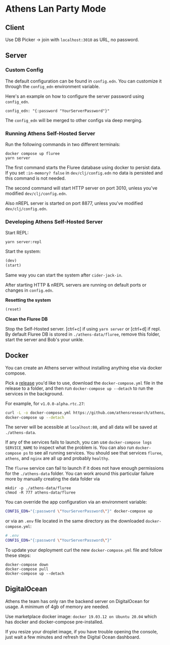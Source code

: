 # Athens Lan Party Mode

## Client

Use DB Picker -> join with `localhost:3010` as URL, no password.

## Server

### Custom Config

The default configuration can be found in `config.edn`.
You can customize it through the `config_edn` environment variable.

Here's an example on how to configure the server password using `config_edn`.
```
config_edn: "{:password "YourServerPassword"}"
```
The `config_edn` will be merged to other configs via deep merging.


### Running Athens Self-Hosted Server

Run the following commands in two different terminals:

``` shell
docker compose up fluree
yarn server
```

The first command starts the Fluree database using docker to persist data.
If you set `:in-memory? false` in `dev/clj/config.edn` no data is persisted and this command is not needed.

The second command will start HTTP server on port 3010, unless you've modified `dev/clj/config.edn`.

Also nREPL server is started on port 8877, unless you've modified `dev/clj/config.edn`.


### Developing Athens Self-Hosted Server

Start REPL:

``` shell
yarn server:repl
```

Start the system:

``` clojure
(dev)
(start)
```

Same way you can start the system after `cider-jack-in`.

After starting HTTP & nREPL servers are running on default ports or changes in `config.edn`.

**Resetting the system**

``` clojure
(reset)
```

**Clean the Fluree DB**

Stop the Self-Hosted server. [ctrl+c] if using `yarn server` or [ctrl+d] if repl.
By default Fluree DB is stored in `./athens-data/fluree`, remove this folder,
start the server and Bob's your unkle.


## Docker

You can create an Athens server without installing anything else via docker compose.

Pick a [release](https://github.com/athensresearch/athens/releases) you'd like to use, download the `docker-compose.yml` file in the release to a folder, and then run `docker-compose up --detach` to run the services in the background.

For example, for `v1.0.0-alpha.rtc.27`:

```sh
curl -L -o docker-compose.yml https://github.com/athensresearch/athens/releases/download/v1.0.0-alpha.rtc.27/docker-compose.yml
docker-compose up --detach
```

The server will be acessible at `localhost:80`, and all data will be saved at `./athens-data`.

If any of the services fails to launch, you can use `docker-compose logs SERVICE_NAME` to inspect what the problem is. You can also run `docker-compose ps`  to see all running services. You should see that services `fluree`, `athens`, and `nginx` are all up and probably `healthy`.

The `fluree` service can fail to launch if it does not have enough permissions for the `./athens-data` folder.
You can work around this particular failure more by manually creating the data folder via 

```
mkdir -p ./athens-data/fluree
chmod -R 777 athens-data/fluree
```

You can override the app configuration via an environment variable:

```sh
CONFIG_EDN="{:password \"YourServerPassword\"}" docker-compose up
```

or via an `.env` file located in the same directory as the downloaded `docker-compose.yml`:

```sh
# .env
CONFIG_EDN="{:password \"YourServerPassword\"}"
```

To update your deployment curl the new `docker-compose.yml` file and follow these steps:

```
docker-compose down
docker-compose pull
docker-compose up --detach
```


## DigitalOcean

Athens the team has only ran the backend server on DigitalOcean for usage. A minimum of 4gb of memory are needed.

Use marketplace docker image: `docker 19.03.12 on Ubuntu 20.04` which has docker and docker-compose pre-installed.

If you resize your droplet image, if you have trouble opening the console, just wait a few minutes and refresh the Digital Ocean dashboard.
